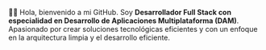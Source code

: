 👨‍💻 Hola, bienvenido a mi GitHub.
Soy **Desarrollador Full Stack con especialidad en Desarrollo de Aplicaciones Multiplataforma (DAM)**. Apasionado por crear soluciones tecnológicas eficientes y con un enfoque en la arquitectura limpia y el desarrollo eficiente.

